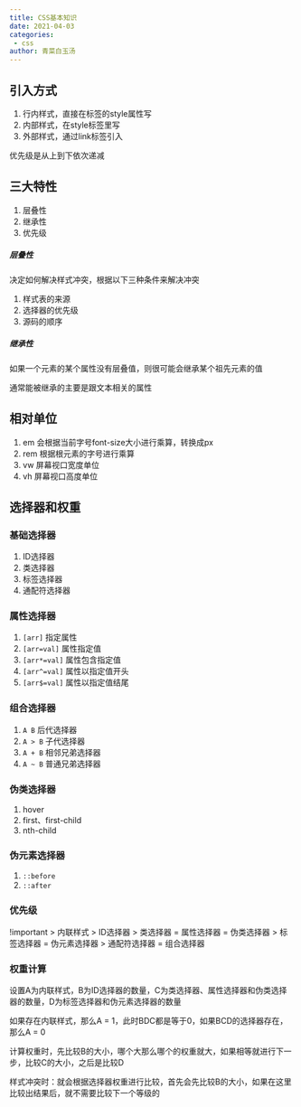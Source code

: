 ```yaml
---
title: CSS基本知识
date: 2021-04-03
categories:
 - css
author: 青菜白玉汤
---
```

## 引入方式
1. 行内样式，直接在标签的style属性写
2. 内部样式，在style标签里写
3. 外部样式，通过link标签引入

优先级是从上到下依次递减

## 三大特性
1. 层叠性
2. 继承性
3. 优先级

##### 层叠性
决定如何解决样式冲突，根据以下三种条件来解决冲突
1. 样式表的来源
2. 选择器的优先级
3. 源码的顺序

##### 继承性
如果一个元素的某个属性没有层叠值，则很可能会继承某个祖先元素的值

通常能被继承的主要是跟文本相关的属性

## 相对单位
1. em 会根据当前字号font-size大小进行乘算，转换成px
2. rem 根据根元素的字号进行乘算
3. vw 屏幕视口宽度单位
4. vh 屏幕视口高度单位

## 选择器和权重

### 基础选择器

1. ID选择器
2. 类选择器
3. 标签选择器
4. 通配符选择器

### 属性选择器

1. `[arr]` 指定属性
2. `[arr=val]` 属性指定值
3. `[arr*=val]` 属性包含指定值
4. `[arr^=val]` 属性以指定值开头
5. `[arr$=val]` 属性以指定值结尾

### 组合选择器

1. `A B`  后代选择器
2. `A > B` 子代选择器
3. `A + B` 相邻兄弟选择器
4. `A ~ B` 普通兄弟选择器

### 伪类选择器
1. hover
2. first、first-child
3. nth-child

### 伪元素选择器

1. `::before`
2. `::after`


### 优先级

!important > 内联样式 > ID选择器 > 类选择器 = 属性选择器 = 伪类选择器 > 标签选择器 = 伪元素选择器 > 通配符选择器 = 组合选择器


### 权重计算
设置A为内联样式，B为ID选择器的数量，C为类选择器、属性选择器和伪类选择器的数量，D为标签选择器和伪元素选择器的数量

如果存在内联样式，那么A = 1，此时BDC都是等于0，如果BCD的选择器存在，那么A = 0

计算权重时，先比较B的大小，哪个大那么哪个的权重就大，如果相等就进行下一步，比较C的大小，之后是比较D

样式冲突时：就会根据选择器权重进行比较，首先会先比较B的大小，如果在这里比较出结果后，就不需要比较下一个等级的

